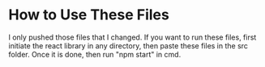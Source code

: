 <h1>How to Use These Files</h1>
I only pushed those files that I changed. If you want to run these files, first initiate the react library in any directory, then paste these files in the src folder.
Once it is done, then run "npm start" in cmd.
